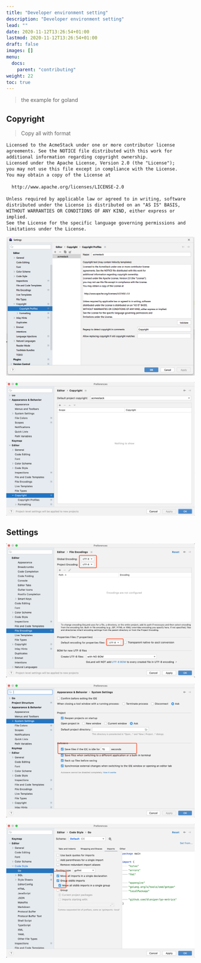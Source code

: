 ```yaml
---
title: "Developer environment setting"
description: "Developer environment setting"
lead: ""
date: 2020-11-12T13:26:54+01:00
lastmod: 2020-11-12T13:26:54+01:00
draft: false
images: []
menu:
  docs:
    parent: "contributing"
weight: 22
toc: true
---
```


> the example for goland  

## Copyright

> Copy all with format

```
Licensed to the AcmeStack under one or more contributor license
agreements. See the NOTICE file distributed with this work for
additional information regarding copyright ownership.
Licensed under the Apache License, Version 2.0 (the "License");
you may not use this file except in compliance with the License.
You may obtain a copy of the License at

  http://www.apache.org/licenses/LICENSE-2.0

Unless required by applicable law or agreed to in writing, software
distributed under the License is distributed on an "AS IS" BASIS,
WITHOUT WARRANTIES OR CONDITIONS OF ANY KIND, either express or implied.
See the License for the specific language governing permissions and
limitations under the License.
```

![Set Copyright](copyright0.jpg)

![Default Copyright](copyright1.jpg)

## Settings

![File Encoding](file-encoding.png)

![Auto Save](image-20220510221202239.png)

![Go Code Style](image-20220510221300999.png)
